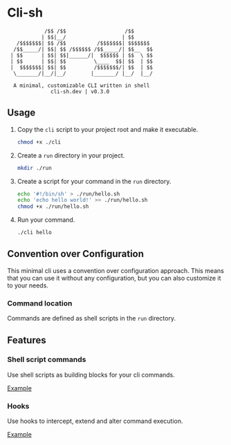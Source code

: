 # Cli-sh

```
            /$$ /$$                   /$$
           | $$|__/                  | $$
   /$$$$$$$| $$ /$$          /$$$$$$$| $$$$$$$
  /$$_____/| $$| $$ /$$$$$$ /$$_____/| $$__  $$
 | $$      | $$| $$|______/|  $$$$$$ | $$  \ $$
 | $$      | $$| $$         \____  $$| $$  | $$
 |  $$$$$$$| $$| $$         /$$$$$$$/| $$  | $$
  \_______/|__/|__/        |_______/ |__/  |__/

  A minimal, customizable CLI written in shell
              cli-sh.dev | v0.3.0
```

## Usage

1. Copy the `cli` script to your project root and make it executable.

    ```sh
    chmod +x ./cli
    ```

2. Create a `run` directory in your project.

    ```sh
    mkdir ./run
    ```

3. Create a script for your command in the `run` directory.

    ```sh
    echo '#!/bin/sh' > ./run/hello.sh
    echo 'echo hello world!' >> ./run/hello.sh
    chmod +x ./run/hello.sh
    ```
4. Run your command.

    ```sh
    ./cli hello
    ```

## Convention over Configuration

This minimal cli uses a convention over configuration approach. This means that
you can use it without any configuration, but you can also customize it to your
needs.

### Command location

Commands are defined as shell scripts in the `run` directory.

## Features

### Shell script commands

Use shell scripts as building blocks for your cli commands.

[Example](examples/basic/README.md)

### Hooks

Use hooks to intercept, extend and alter command execution.

[Example](examples/hooks/README.md)
